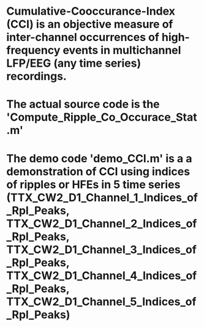 # Cumulative-Cooccurance-Index (CCI) is an objective measure of inter-channel occurrences of high-frequency events in multichannel LFP/EEG (any time series) recordings.
# The actual source code is the 'Compute_Ripple_Co_Occurace_Stat.m'
# The demo code 'demo_CCI.m' is a a demonstration of CCI using indices of ripples or HFEs in 5 time series (TTX_CW2_D1_Channel_1_Indices_of_Rpl_Peaks, TTX_CW2_D1_Channel_2_Indices_of_Rpl_Peaks, TTX_CW2_D1_Channel_3_Indices_of_Rpl_Peaks, TTX_CW2_D1_Channel_4_Indices_of_Rpl_Peaks, TTX_CW2_D1_Channel_5_Indices_of_Rpl_Peaks)
